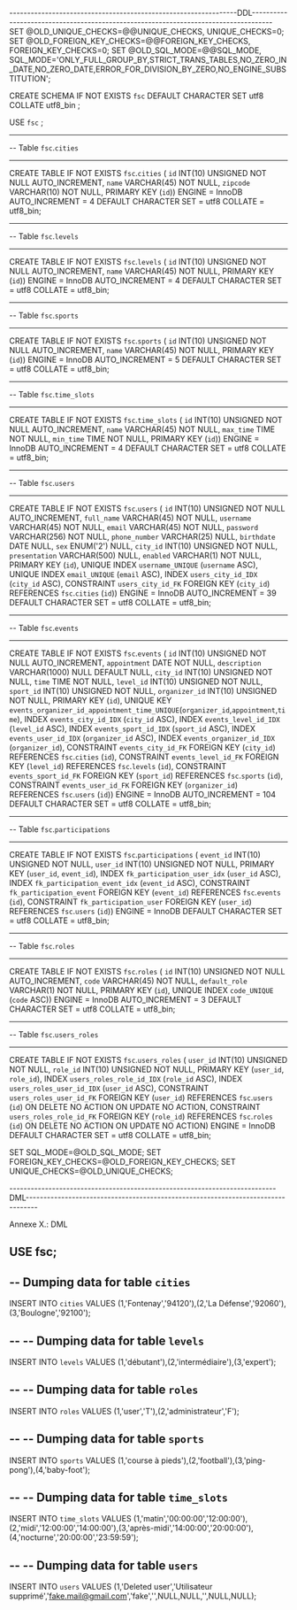 ----------------------------------------------------------------DDL------------------------------------------------------------------------------------
SET @OLD_UNIQUE_CHECKS=@@UNIQUE_CHECKS, UNIQUE_CHECKS=0;
SET @OLD_FOREIGN_KEY_CHECKS=@@FOREIGN_KEY_CHECKS, FOREIGN_KEY_CHECKS=0;
SET @OLD_SQL_MODE=@@SQL_MODE, SQL_MODE='ONLY_FULL_GROUP_BY,STRICT_TRANS_TABLES,NO_ZERO_IN_DATE,NO_ZERO_DATE,ERROR_FOR_DIVISION_BY_ZERO,NO_ENGINE_SUBSTITUTION';

CREATE SCHEMA IF NOT EXISTS `fsc` DEFAULT CHARACTER SET utf8 COLLATE utf8_bin ;

USE `fsc` ;
-- -----------------------------------------------------
-- Table `fsc`.`cities`
-- -----------------------------------------------------
CREATE TABLE IF NOT EXISTS `fsc`.`cities` (
  `id` INT(10) UNSIGNED NOT NULL AUTO_INCREMENT,
  `name` VARCHAR(45) NOT NULL,
  `zipcode` VARCHAR(10) NOT NULL,
  PRIMARY KEY (`id`))
ENGINE = InnoDB
AUTO_INCREMENT = 4
DEFAULT CHARACTER SET = utf8
COLLATE = utf8_bin;

-- -----------------------------------------------------
-- Table `fsc`.`levels`
-- -----------------------------------------------------
CREATE TABLE IF NOT EXISTS `fsc`.`levels` (
  `id` INT(10) UNSIGNED NOT NULL AUTO_INCREMENT,
  `name` VARCHAR(45) NOT NULL,
  PRIMARY KEY (`id`))
ENGINE = InnoDB
AUTO_INCREMENT = 4
DEFAULT CHARACTER SET = utf8
COLLATE = utf8_bin;

-- -----------------------------------------------------
-- Table `fsc`.`sports`
-- -----------------------------------------------------
CREATE TABLE IF NOT EXISTS `fsc`.`sports` (
  `id` INT(10) UNSIGNED NOT NULL AUTO_INCREMENT,
  `name` VARCHAR(45) NOT NULL,
  PRIMARY KEY (`id`))
ENGINE = InnoDB
AUTO_INCREMENT = 5
DEFAULT CHARACTER SET = utf8
COLLATE = utf8_bin;


-- -----------------------------------------------------
-- Table `fsc`.`time_slots`
-- -----------------------------------------------------
CREATE TABLE IF NOT EXISTS `fsc`.`time_slots` (
  `id` INT(10) UNSIGNED NOT NULL AUTO_INCREMENT,
  `name` VARCHAR(45) NOT NULL,
  `max_time` TIME NOT NULL,
  `min_time` TIME NOT NULL,
  PRIMARY KEY (`id`))
ENGINE = InnoDB
AUTO_INCREMENT = 4
DEFAULT CHARACTER SET = utf8
COLLATE = utf8_bin;

-- -----------------------------------------------------
-- Table `fsc`.`users`
-- -----------------------------------------------------
CREATE TABLE IF NOT EXISTS `fsc`.`users` (
  `id` INT(10) UNSIGNED NOT NULL AUTO_INCREMENT,
  `full_name` VARCHAR(45) NOT NULL,
  `username` VARCHAR(45) NOT NULL,
  `email` VARCHAR(45) NOT NULL,
  `password` VARCHAR(256) NOT NULL,
  `phone_number` VARCHAR(25) NULL,
  `birthdate` DATE NULL,
  `sex` ENUM('2') NULL,
  `city_id` INT(10) UNSIGNED NOT NULL,
  `presentation` VARCHAR(500) NULL,
  `enabled` VARCHAR(1) NOT NULL,
  PRIMARY KEY (`id`),
  UNIQUE INDEX `username_UNIQUE` (`username` ASC),
  UNIQUE INDEX `email_UNIQUE` (`email` ASC),
  INDEX `users_city_id_IDX` (`city_id` ASC),
  CONSTRAINT `users_city_id_FK`
    FOREIGN KEY (`city_id`)
    REFERENCES `fsc`.`cities` (`id`))
ENGINE = InnoDB
AUTO_INCREMENT = 39
DEFAULT CHARACTER SET = utf8
COLLATE = utf8_bin;

-- -----------------------------------------------------
-- Table `fsc`.`events`
-- -----------------------------------------------------
CREATE TABLE IF NOT EXISTS `fsc`.`events` (
  `id` INT(10) UNSIGNED NOT NULL AUTO_INCREMENT,
  `appointment` DATE NOT NULL,
  `description` VARCHAR(1000) NULL DEFAULT NULL,
  `city_id` INT(10) UNSIGNED NOT NULL,
  `time` TIME NOT NULL,
  `level_id` INT(10) UNSIGNED NOT NULL,
  `sport_id` INT(10) UNSIGNED NOT NULL,
  `organizer_id` INT(10) UNSIGNED NOT NULL,
  PRIMARY KEY (`id`),
UNIQUE KEY `events_organizer_id_appointment_time_UNIQUE`(`organizer_id`,`appointment`,`time`),
  INDEX `events_city_id_IDX` (`city_id` ASC),
  INDEX `events_level_id_IDX` (`level_id` ASC),
  INDEX `events_sport_id_IDX` (`sport_id` ASC),
  INDEX `events_user_id_IDX` (`organizer_id` ASC),
  INDEX `events_organizer_id_IDX` (`organizer_id`),
  CONSTRAINT `events_city_id_FK`
    FOREIGN KEY (`city_id`)
    REFERENCES `fsc`.`cities` (`id`),
  CONSTRAINT `events_level_id_FK`
    FOREIGN KEY (`level_id`)
    REFERENCES `fsc`.`levels` (`id`),
  CONSTRAINT `events_sport_id_FK`
    FOREIGN KEY (`sport_id`)
    REFERENCES `fsc`.`sports` (`id`),
  CONSTRAINT `events_user_id_FK`
    FOREIGN KEY (`organizer_id`)
    REFERENCES `fsc`.`users` (`id`))
ENGINE = InnoDB
AUTO_INCREMENT = 104
DEFAULT CHARACTER SET = utf8
COLLATE = utf8_bin;

-- -----------------------------------------------------
-- Table `fsc`.`participations`
-- -----------------------------------------------------
CREATE TABLE IF NOT EXISTS `fsc`.`participations` (
  `event_id` INT(10) UNSIGNED NOT NULL,
  `user_id` INT(10) UNSIGNED NOT NULL,
  PRIMARY KEY (`user_id`, `event_id`),
  INDEX `fk_participation_user_idx` (`user_id` ASC),
  INDEX `fk_participation_event_idx` (`event_id` ASC),
  CONSTRAINT `fk_participation_event`
    FOREIGN KEY (`event_id`)
    REFERENCES `fsc`.`events` (`id`),
  CONSTRAINT `fk_participation_user`
    FOREIGN KEY (`user_id`)
    REFERENCES `fsc`.`users` (`id`))
ENGINE = InnoDB
DEFAULT CHARACTER SET = utf8
COLLATE = utf8_bin;


-- -----------------------------------------------------
-- Table `fsc`.`roles`
-- -----------------------------------------------------
CREATE TABLE IF NOT EXISTS `fsc`.`roles` (
  `id` INT(10) UNSIGNED NOT NULL AUTO_INCREMENT,
  `code` VARCHAR(45) NOT NULL,
  `default_role` VARCHAR(1) NOT NULL,
  PRIMARY KEY (`id`),
  UNIQUE INDEX `code_UNIQUE` (`code` ASC))
ENGINE = InnoDB
AUTO_INCREMENT = 3
DEFAULT CHARACTER SET = utf8
COLLATE = utf8_bin;

-- -----------------------------------------------------
-- Table `fsc`.`users_roles`
-- -----------------------------------------------------
CREATE TABLE IF NOT EXISTS `fsc`.`users_roles` (
  `user_id` INT(10) UNSIGNED NOT NULL,
  `role_id` INT(10) UNSIGNED NOT NULL,
  PRIMARY KEY (`user_id`, `role_id`),
  INDEX `users_roles_role_id_IDX` (`role_id` ASC),
  INDEX `users_roles_user_id_IDX` (`user_id` ASC),
  CONSTRAINT `users_roles_user_id_FK`
    FOREIGN KEY (`user_id`)
    REFERENCES `fsc`.`users` (`id`)
    ON DELETE NO ACTION
    ON UPDATE NO ACTION,
  CONSTRAINT `users_roles_role_id_FK`
    FOREIGN KEY (`role_id`)
    REFERENCES `fsc`.`roles` (`id`)
    ON DELETE NO ACTION
    ON UPDATE NO ACTION)
ENGINE = InnoDB
DEFAULT CHARACTER SET = utf8
COLLATE = utf8_bin;


SET SQL_MODE=@OLD_SQL_MODE;
SET FOREIGN_KEY_CHECKS=@OLD_FOREIGN_KEY_CHECKS;
SET UNIQUE_CHECKS=@OLD_UNIQUE_CHECKS;

---------------------------------------------------------------------------DML---------------------------------------------------------------------------------


Annexe X.: DML

USE fsc;
--
-- Dumping data for table `cities`
--

INSERT INTO `cities` VALUES (1,'Fontenay','94120'),(2,'La Défense','92060'),(3,'Boulogne','92100');

--
-- Dumping data for table `levels`
--

INSERT INTO `levels` VALUES (1,'débutant'),(2,'intermédiaire'),(3,'expert');

--
-- Dumping data for table `roles`
--

INSERT INTO `roles` VALUES (1,'user','T'),(2,'administrateur','F');

--
-- Dumping data for table `sports`
--

INSERT INTO `sports` VALUES (1,'course à pieds'),(2,'football'),(3,'ping-pong'),(4,'baby-foot');

--
-- Dumping data for table `time_slots`
--

INSERT INTO `time_slots` VALUES (1,'matin','00:00:00','12:00:00'),(2,'midi','12:00:00','14:00:00'),(3,'après-midi','14:00:00','20:00:00'),(4,'nocturne','20:00:00','23:59:59');

--
-- Dumping data for table `users`
--
INSERT INTO `users` VALUES
(1,'Deleted user','Utilisateur supprimé','fake.mail@gmail.com','fake','',NULL,NULL,'',NULL,NULL);



